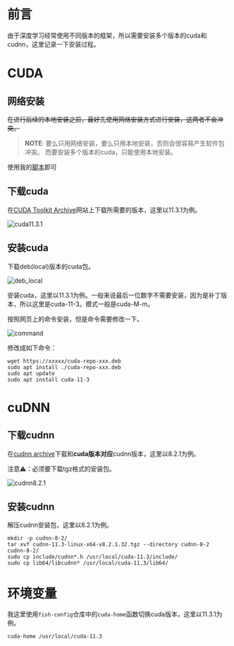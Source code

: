 # 前言

由于深度学习经常使用不同版本的框架，所以需要安装多个版本的cuda和cudnn，这里记录一下安装过程。

# CUDA

## 网络安装

~~在进行后续的本地安装之前，最好先使用网络安装方式进行安装，这两者不会冲突。~~

> **NOTE**: 要么只用网络安装，要么只用本地安装，否则会很容易产生软件包冲突。
而要安装多个版本的cuda，只能使用本地安装。

使用我的[脚本](https://github.com/Bit0r/fish-config/blob/main/cuda.fish)即可

## 下载cuda

在[CUDA Toolkit Archive](https://developer.nvidia.com/cuda-toolkit-archive)网站上下载所需要的版本，这里以11.3.1为例。

![cuda11.3.1](cuda_11_3_1.jpg)

## 安装cuda

下载deb(local)版本的cuda包。

![deb_local](deb_local.jpg)

安装cuda，这里以11.3.1为例。一般来说最后一位数字不需要安装，因为是补丁版本，所以这里是cuda-11-3。模式一般是cuda-M-m。

按照网页上的命令安装，但是命令需要修改一下。

![command](cuda_install.jpg)

修改成如下命令：

```fish
wget https://xxxxx/cuda-repo-xxx.deb
sudo apt install ./cuda-repo-xxx.deb
sudo apt update
sudo apt install cuda-11-3
```

# cuDNN

## 下载cudnn

在[cudnn archive](https://developer.nvidia.com/rdp/cudnn-archive)下载和**cuda版本对应**cudnn版本，这里以8.2.1为例。

注意⚠️：必须要下载tgz格式的安装包。

![cudnn8.2.1](cudnn_8_2.jpg)

## 安装cudnn

解压cudnn安装包，这里以8.2.1为例。

```fish
mkdir -p cudnn-8-2/
tar xvf cudnn-11.3-linux-x64-v8.2.1.32.tgz --directory cudnn-8-2
cudnn-8-2/
sudo cp include/cudnn*.h /usr/local/cuda-11.3/include/
sudo cp lib64/libcudnn* /usr/local/cuda-11.3/lib64/
```

# 环境变量

我这里使用`fish-config`仓库中的`cuda-home`函数切换cuda版本，这里以11.3.1为例。

```fish
cuda-home /usr/local/cuda-11.3
```
